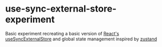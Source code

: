 # use-sync-external-store-experiment

Basic experiment recreating a basic version of [React's useSyncExternalStore](https://react.dev/reference/react/useSyncExternalStore) and global state management inspired by [zustand](https://github.com/pmndrs/zustand)
